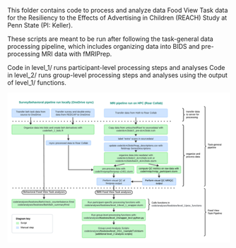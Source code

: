 This folder contains code to process and analyze data Food View Task data for the Resiliency to the Effects of Advertising in Children (REACH) Study at Penn State (PI: Keller).

These scripts are meant to be run after following the task-general data processing pipeline, which includes organizing data into BIDS and pre-processing MRI data with fMRIPrep. 

Code in level_1/ runs participant-level processing steps and analyses
Code in level_2/ runs group-level processing steps and analyses using the output of level_1/ functions.

![Overview of data processing and analysis pipeline for the Food View Task ](docs/images/REACH_data_pipeline_with_FV.png)
